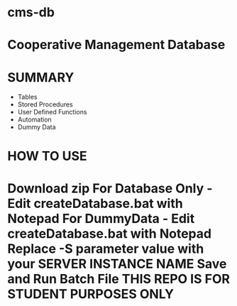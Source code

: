 cms-db
============================================================
Cooperative Management Database
============================================================
SUMMARY
============================================================
- Tables
- Stored Procedures
- User Defined Functions
- Automation
- Dummy Data

HOW TO USE
============================================================
Download zip
For Database Only - Edit createDatabase.bat with Notepad
For DummyData - Edit createDatabase.bat with Notepad
Replace -S parameter value with your SERVER INSTANCE NAME
Save and Run Batch File
THIS REPO IS FOR STUDENT PURPOSES ONLY
============================================================
